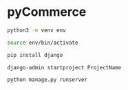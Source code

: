 # pyCommerce

````bash
python3 -m venv env
````

````bash
source env/bin/activate
````

````bash
pip install django
````

````bash
django-admin startproject ProjectName
````

````bash
python manage.py runserver
````